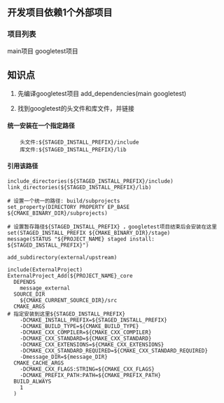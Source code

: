 ## 开发项目依赖1个外部项目
### 项目列表
main项目
googletest项目


## 知识点
1. 先编译googletest项目
    add_dependencies(main googletest)

2. 找到googletest的头文件和库文件，并链接
#### 统一安装在一个指定路径
        头文件:${STAGED_INSTALL_PREFIX}/include
        库文件:${STAGED_INSTALL_PREFIX}/lib

#### 引用该路径
    include_directories(${STAGED_INSTALL_PREFIX}/include)
    link_directories(${STAGED_INSTALL_PREFIX}/lib)

```
# 设置一个统一的路径: build/subprojects
set_property(DIRECTORY PROPERTY EP_BASE ${CMAKE_BINARY_DIR}/subprojects)

# 设置暂存路径${STAGED_INSTALL_PREFIX} ，googletest项目结束后会安装在这里
set(STAGED_INSTALL_PREFIX ${CMAKE_BINARY_DIR}/stage)
message(STATUS "${PROJECT_NAME} staged install: ${STAGED_INSTALL_PREFIX}")

add_subdirectory(external/upstream)

include(ExternalProject)
ExternalProject_Add(${PROJECT_NAME}_core
  DEPENDS
    message_external
  SOURCE_DIR
    ${CMAKE_CURRENT_SOURCE_DIR}/src
  CMAKE_ARGS
# 指定安装到这里${STAGED_INSTALL_PREFIX}
    -DCMAKE_INSTALL_PREFIX=${STAGED_INSTALL_PREFIX}
    -DCMAKE_BUILD_TYPE=${CMAKE_BUILD_TYPE}
    -DCMAKE_CXX_COMPILER=${CMAKE_CXX_COMPILER}
    -DCMAKE_CXX_STANDARD=${CMAKE_CXX_STANDARD}
    -DCMAKE_CXX_EXTENSIONS=${CMAKE_CXX_EXTENSIONS}
    -DCMAKE_CXX_STANDARD_REQUIRED=${CMAKE_CXX_STANDARD_REQUIRED}
    -Dmessage_DIR=${message_DIR}
  CMAKE_CACHE_ARGS
    -DCMAKE_CXX_FLAGS:STRING=${CMAKE_CXX_FLAGS}
    -DCMAKE_PREFIX_PATH:PATH=${CMAKE_PREFIX_PATH}
  BUILD_ALWAYS
    1
  )
```
